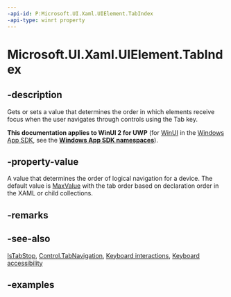 ```yaml
---
-api-id: P:Microsoft.UI.Xaml.UIElement.TabIndex
-api-type: winrt property
---
```


# Microsoft.UI.Xaml.UIElement.TabIndex

<!--
public int TabIndex { get; set; }
-->

## -description

Gets or sets a value that determines the order in which elements receive focus when the user navigates through controls using the Tab key.

**This documentation applies to WinUI 2 for UWP** (for [WinUI](/windows/apps/winui/winui3/) in the [Windows App SDK](/windows/apps/windows-app-sdk/), see the **[Windows App SDK namespaces](/windows/windows-app-sdk/api/winrt/)**).

## -property-value

A value that determines the order of logical navigation for a device. The default value is [MaxValue](/dotnet/api/system.int32.maxvalue?view=dotnet-uwp-10.0&preserve-view=true) with the tab order based on declaration order in the XAML or child collections.

## -remarks

## -see-also

[IsTabStop](uielement_istabstop.md), [Control.TabNavigation](../microsoft.ui.xaml.controls/control_tabnavigation.md), [Keyboard interactions](/windows/apps/design/input/keyboard-interactions), [Keyboard accessibility](/windows/apps/design/accessibility/keyboard-accessibility)

## -examples
